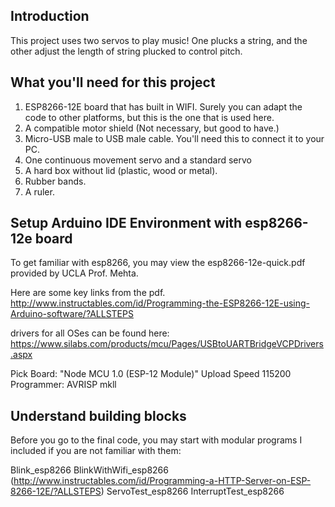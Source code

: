 ## Introduction

This project uses two servos to play music! One plucks a string, and the other adjust the length of string plucked to control pitch.

## What you'll need for this project

1. ESP8266-12E board that has built in WIFI. Surely you can adapt the code to other platforms, but this is the one that is used here.
2. A compatible motor shield (Not necessary, but good to have.)
2. Micro-USB male to USB male cable. You'll need this to connect it to your PC.
3. One continuous movement servo and a standard servo
4. A hard box without lid (plastic, wood or metal).
5. Rubber bands.
6. A ruler.

## Setup Arduino IDE Environment with esp8266-12e board

To get familiar with esp8266, you may view the esp8266-12e-quick.pdf provided by UCLA Prof. Mehta.

Here are some key links from the pdf.
http://www.instructables.com/id/Programming-the-ESP8266-12E-using-Arduino-software/?ALLSTEPS

drivers for all OSes can be found here:
https://www.silabs.com/products/mcu/Pages/USBtoUARTBridgeVCPDrivers.aspx

Pick Board: "Node MCU 1.0 (ESP-12 Module)"
Upload Speed 115200
Programmer: AVRISP mkll

## Understand building blocks

Before you go to the final code, you may start with modular programs I included if you are not familiar with them:

Blink_esp8266
BlinkWithWifi_esp8266 
(http://www.instructables.com/id/Programming-a-HTTP-Server-on-ESP-8266-12E/?ALLSTEPS)
ServoTest_esp8266
InterruptTest_esp8266

